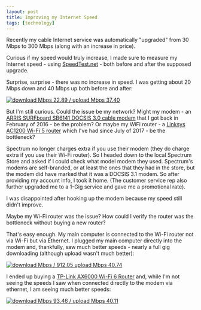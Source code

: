 ```yaml
---
layout: post
title: Improving my Internet Speed
tags: [technology]
---
```


Recently my cable Internet service was automatically "upgraded" from 30 Mbps to 300 Mbps (along with an increase in price).

Curious if my speed would truly increase, I made sure to measure my Internet speed - using [SpeedTest.net](https://www.speedtest.net/) - both before and after the supposed upgrade.

Surprise, surprise - there was no increase in speed. I was getting about 20 Mbps down and 40 Mbps up both before and after:

[![download Mbps 22.89 / upload Mbps 37.40](/images/speedest/wifi-5.png)](https://www.speedtest.net/result/15841739993)

But I'm still curious. Could the issue be my network? Might my modem - an [ARRIS SURFboard SB6141 DOCSIS 3.0 cable modem](https://www.amazon.com/gp/product/B00AJHDZSI/?tag=hendrixjoseph-20) that I got back in February of 2016 - be the problem? Or maybe my WiFi router - a [Linksys AC1200 Wi-Fi 5 router](https://www.amazon.com/gp/product/B00JZWQTKO/?tag=hendrixjoseph-20) which I've had since July of 2017 - be the bottleneck?

Spectrum no longer charges extra if you use their modem (they do charge extra if you use their Wi-Fi router). So I headed down to the local Spectrum Store and asked if I could check what model modem they used. Spectrum's modems are self-branded, or at least the ones that they had in the store, but the modem did have marked that it was a DOCSIS 3.1 modem. So after providing my account info, I took it home. (The customer service rep also further upgraded me to a 1-Gig service and gave me a promotional rate).

I was disappointed after hooking up the modem because my speed still didn't improve.

Maybe my Wi-Fi router was the issue? How could I verify the router was the bottleneck without buying a new router?

That's easy enough. My main computer is connected to the Wi-Fi router not via Wi-Fi but via Ethernet. I plugged my main computer directly into the modem and, thankfully, saw much better speeds - nearly a full gig downloading (although upload wasn't much better):

[![download Mbps / 912.05 upload Mbps 40.74](/images/speedest/ethernet-to-modem.png)](https://www.speedtest.net/result/15841758029)

I ended up buying a [TP-Link AX6000 Wi-Fi 6 Router](https://www.amazon.com/gp/product/B0BMWHQH1M/?tag=hendrixjoseph-20) and, while I'm not seeing the speeds I saw when connected directly to the modem via ethernet, I am seeing much better speeds:

[![download Mbps 93.46 / upload Mbps 40.11](/images/speedest/wifi-6.png)](https://www.speedtest.net/result/15905133785)

